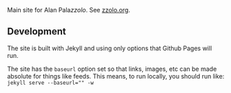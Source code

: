 Main site for Alan Pala*zzolo*.  See [zzolo.org](//zzolo.org).

## Development

The site is built with Jekyll and using only options that Github Pages will run.

The site has the `baseurl` option set so that links, images, etc can be made absolute for things like feeds.  This means, to run locally, you should run like: `jekyll serve --baseurl="" -w`